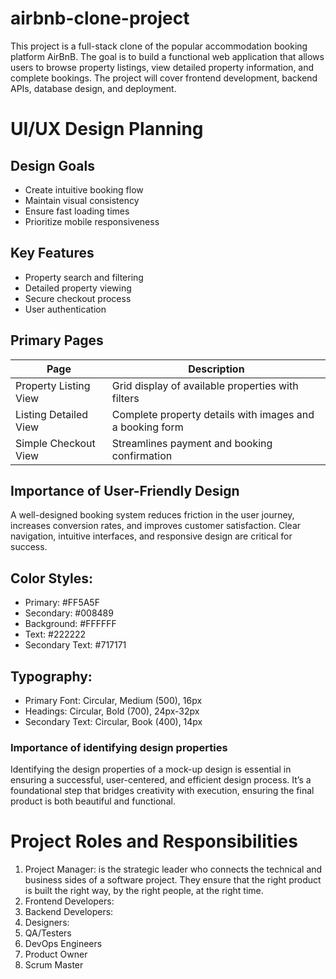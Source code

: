 # airbnb-clone-project
This project is a full-stack clone of the popular accommodation booking platform AirBnB. The goal is to build a functional web application that allows users to browse property listings, view detailed property information, and complete bookings. The project will cover frontend development, backend APIs, database design, and deployment.
# UI/UX Design Planning
## Design Goals
- Create intuitive booking flow
- Maintain visual consistency
- Ensure fast loading times
- Prioritize mobile responsiveness
## Key Features
- Property search and filtering
- Detailed property viewing
- Secure checkout process
- User authentication
## Primary Pages

|Page|Description|
|----|-----------|
|Property Listing View|Grid display of available properties with filters|
|Listing Detailed View|Complete property details with images and a booking form|
|Simple Checkout View|Streamlines payment and booking confirmation|
## Importance of User-Friendly Design
A well-designed booking system reduces friction in the user journey, increases conversion rates, and improves customer satisfaction. Clear navigation, intuitive interfaces, and responsive design are critical for success.
## Color Styles:
- Primary: #FF5A5F
- Secondary: #008489
- Background: #FFFFFF
- Text: #222222
- Secondary Text: #717171
## Typography:
- Primary Font: Circular, Medium (500), 16px
- Headings: Circular, Bold (700), 24px-32px
- Secondary Text: Circular, Book (400), 14px
###  Importance of identifying design properties
Identifying the design properties of a mock-up design is essential in ensuring a successful, user-centered, and efficient design process.
It’s a foundational step that bridges creativity with execution, ensuring the final product is both beautiful and functional.
# Project Roles and Responsibilities
1. Project Manager: is the strategic leader who connects the technical and business sides of a software project. They ensure that the right product is built the right way, by the right people, at the right time.
2. Frontend Developers:
3. Backend Developers:
4. Designers:
5. QA/Testers
6. DevOps Engineers
7. Product Owner
8. Scrum Master
